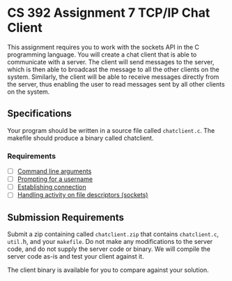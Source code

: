 # CS 392 Assignment 7 TCP/IP Chat Client

This assignment requires you to work with the sockets API in the C programming language. You will create a chat client that is able to communicate with a server. The client will send messages to the server, which is then able to broadcast the message to all the other clients on the system. Similarly, the client will be able to receive messages directly from the server, thus enabling the user to read messages sent by all other clients on the system.

## Specifications

Your program should be written in a source file called `chatclient.c`. The makefile should produce a binary called chatclient.

### Requirements

- [ ] [Command line arguments](https://github.com/justinoboyle/CS392-07/issues/1)
- [ ] [Prompting for a username](https://github.com/justinoboyle/CS392-07/issues/2)
- [ ] [Establishing connection](https://github.com/justinoboyle/CS392-07/issues/3)
- [ ] [Handling activity on file descriptors (sockets)](https://github.com/justinoboyle/CS392-07/issues/4)

## Submission Requirements

Submit a zip containing called `chatclient.zip` that contains `chatclient.c`, `util.`h, and your `makefile`. Do not make any modifications to the server code, and do not supply the server code or binary. We will compile the server code as-is and test your client against it.

The client binary is available for you to compare against your solution.